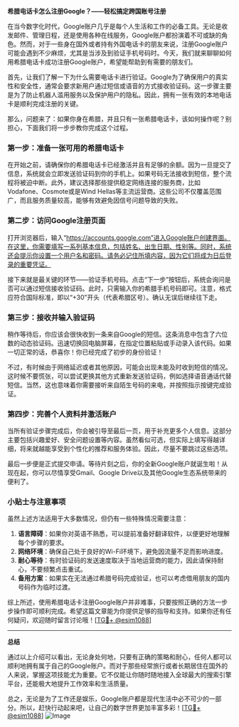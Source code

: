 **希腊电话卡怎么注册Google？——轻松搞定跨国账号注册**

在当今数字化时代，Google账户几乎是每个人生活和工作的必备工具。无论是收发邮件、管理日程，还是使用各种在线服务，Google账户都扮演着不可或缺的角色。然而，对于一些身在国外或者持有外国电话卡的朋友来说，注册Google账户可能会遇到不少麻烦，尤其是当涉及到验证手机号码时。今天，我们就来聊聊如何用希腊电话卡成功注册Google账户，希望能帮助到有需要的朋友们。

首先，让我们了解一下为什么需要电话卡进行验证。Google为了确保用户的真实性和安全性，通常会要求新用户通过短信或语音的方式接收验证码。这一步骤主要是为了防止机器人滥用服务以及保护用户的隐私。因此，拥有一张有效的本地电话卡是顺利完成注册的关键。

那么，问题来了：如果你身在希腊，并且只有一张希腊电话卡，该如何操作呢？别担心，下面我们将一步步教你完成这个过程。

### 第一步：准备一张可用的希腊电话卡

在开始之前，请确保你的希腊电话卡已经激活并且有足够的余额。因为一旦提交了信息，系统就会立即发送验证码到你的手机上。如果号码无法接收到短信，整个流程将被迫中断。此外，建议选择那些提供稳定网络连接的服务商，比如Vodafone、Cosmote或是Wind Hellas等主流运营商。这些公司不仅覆盖范围广，而且服务质量较高，能够有效避免因信号问题导致的失败。

### 第二步：访问Google注册页面

打开浏览器后，输入“https://accounts.google.com”进入Google账户创建界面。在这里，你需要填写一系列基本信息，包括姓名、出生日期、性别等。同时，系统还会提示你设置一个用户名和密码。请务必记住所填内容，因为它们将成为日后登录的重要凭证。

接下来就是最关键的环节——验证手机号码。点击“下一步”按钮后，系统会询问是否可以通过短信接收验证码。此时，只需输入你的希腊手机号码即可。注意，格式应符合国际标准，即以“+30”开头（代表希腊区号）。确认无误后继续往下走。

### 第三步：接收并输入验证码

稍作等待后，你应该会很快收到一条来自Google的短信。这条消息中包含了六位数的动态验证码。迅速切换回电脑屏幕，在指定位置粘贴或手动录入该代码。如果一切正常的话，恭喜你！你已经完成了初步的身份验证！

不过，有时候由于网络延迟或者其他原因，可能会出现未能及时收到短信的情况。这时候不要慌张，可以尝试更换其他方式重新发送验证码，例如选择语音通话代替短信。当然，这也意味着你需要接听来自陌生号码的来电，并按照指示按键完成验证。

### 第四步：完善个人资料并激活账户

当所有验证步骤完成后，你会被引导至最后一页，用于补充更多个人信息。这部分主要包括兴趣爱好、安全问题设置等内容。虽然看似可选，但实际上填写得越详细，将来就越能享受到个性化的推荐和服务体验。因此，尽量不要跳过这些选项。

最后一步便是正式提交申请。等待片刻之后，你的全新Google账户就诞生啦！从现在起，你可以尽情享受Gmail、Google Drive以及其他Google生态系统带来的便利了。

### 小贴士与注意事项

虽然上述方法适用于大多数情况，但仍有一些特殊情况需要注意：

1. **语言障碍**：如果你对英语不熟悉，可以提前准备好翻译软件，以便更好地理解每个步骤的要求。
2. **网络环境**：确保自己处于良好的Wi-Fi环境下，避免因流量不足而影响进度。
3. **耐心等待**：有时验证码的发送速度取决于当地运营商的能力，因此请保持耐心，不要频繁点击重试。
4. **备用方案**：如果实在无法通过希腊号码完成验证，也可以考虑借用朋友的国内号码作为临时过渡。

综上所述，使用希腊电话卡注册Google账户并非难事，只要按照正确的方法一步步操作即可顺利完成。希望这篇文章能为你提供足够的指导和支持。如果你还有任何疑问，欢迎随时留言讨论哦！[[TG💪+ @esim1088](https://t.me/s/esim1088)]

---

**总结**

通过以上介绍可以看出，无论身处何地，只要有正确的策略和耐心，任何人都可以顺利地拥有属于自己的Google账户。而对于那些经常旅行或者长期居住在国外的人来说，掌握这项技能尤为重要。它不仅能让你随时随地接入全球最大的搜索引擎平台，还能极大地提升工作效率和生活质量。

总之，无论是为了工作还是娱乐，Google账户都是现代生活中必不可少的一部分。所以，赶快行动起来吧，让自己的数字世界更加丰富多彩！[[TG💪+ @esim1088](https://t.me/s/esim1088)] ![Image](https://i.postimg.cc/4NQfJmqS/Snipaste-2025-05-13-00-14-12.png)